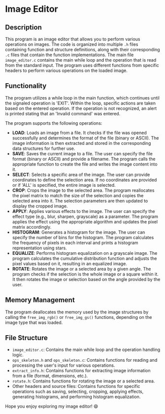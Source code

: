 # Image Editor

## Description
This program is an image editor that allows you to perform various operations on images. The code is organized into multiple `.h` files containing function and structure definitions, along with their corresponding `.c` files that contain the function implementations. The main file `image_editor.c` contains the main while loop and the operation that is read from the standard input. The program uses different functions from specific headers to perform various operations on the loaded image.

## Functionality
The program utilizes a while loop in the main function, which continues until the signaled operation is 'EXIT'. Within the loop, specific actions are taken based on the entered operation. If the operation is not recognized, an alert is printed stating that an 'Invalid command' was entered.

The program supports the following operations:

- **LOAD**: Loads an image from a file. It checks if the file was opened successfully and determines the format of the file (binary or ASCII). The image information is then extracted and stored in the corresponding data structures for further use.
- **SAVE**: Saves the current image to a file. The user can specify the file format (binary or ASCII) and provide a filename. The program calls the appropriate function to create the file and writes the image content into it.
- **SELECT**: Selects a specific area of the image. The user can provide coordinates to define the selection area. If no coordinates are provided or if 'ALL' is specified, the entire image is selected.
- **CROP**: Crops the image to the selected area. The program reallocates the pixel matrix to match the size of the selection and copies the selected area into it. The selection parameters are then updated to display the cropped image.
- **APPLY**: Applies various effects to the image. The user can specify the effect type (e.g., blur, sharpen, grayscale) as a parameter. The program applies the effect using the appropriate algorithm and updates the pixel matrix accordingly.
- **HISTOGRAM**: Generates a histogram for the image. The user can specify the number of bins for the histogram. The program calculates the frequency of pixels in each interval and prints a histogram representation using stars.
- **EQUALIZE**: Performs histogram equalization on a grayscale image. The program calculates the cumulative distribution function and adjusts the pixel values based on it, resulting in an equalized image.
- **ROTATE**: Rotates the image or a selected area by a given angle. The program checks if the selection is the whole image or a square within it. It then rotates the image or selection based on the angle provided by the user.

## Memory Management
The program deallocates the memory used by the image structures by calling the `free_img_rgb()` or `free_img_gs()` functions, depending on the image type that was loaded.

## File Structure
- `image_editor.c`: Contains the main while loop and the operation handling logic.
- `ops_skeleton.h` and `ops_skeleton.c`: Contains functions for reading and processing the user's input for various operations.
- `extract_info.h`: Contains functions for extracting image information from a file (format, dimensions, etc.).
- `rotate.h`: Contains functions for rotating the image or a selected area.
- Other headers and source files: Contains functions for specific operations such as saving, selecting, cropping, applying effects, generating histograms, and performing histogram equalization.

Hope you enjoy exploring my image editor! 😄
